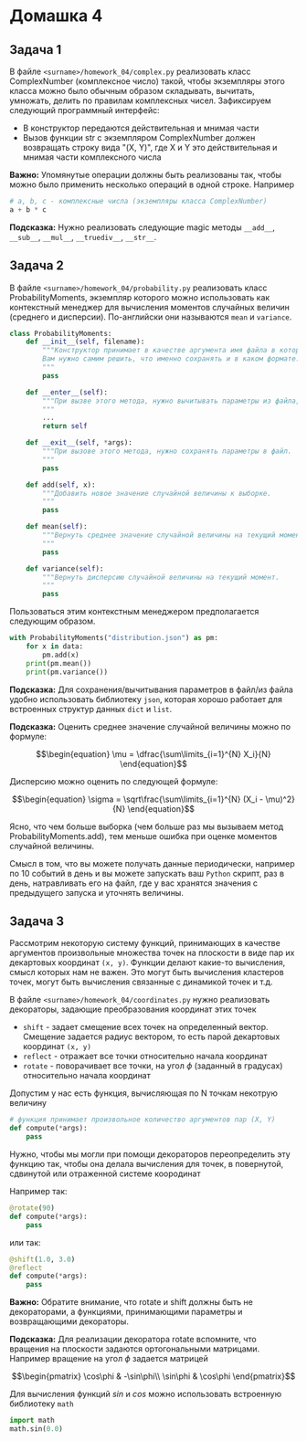 # Домашка 4

## Задача 1
В файле `<surname>/homework_04/complex.py` реализовать класс ComplexNumber (комплексное число) такой, чтобы экземпляры этого класса можно было обычным образом складывать, вычитать, умножать, делить по правилам комплексных чисел. Зафиксируем следующий программный интерфейс:
- В конструктор передаются действительная и мнимая части
- Вызов функции str с экземпляром ComplexNumber должен возвращать строку вида "(X, Y)", где X и Y это действительная и мнимая части комплексного числа

**Важно:** Упомянутые операции должны быть реализованы так, чтобы можно было применить несколько операций в одной строке. Например

```python
# a, b, c - комплексные числа (экземпляры класса ComplexNumber)
a + b * c
```

**Подсказка:** Нужно реализовать следующие magic методы `__add__`, `__sub__`, `__mul__`, `__truediv__`, `__str__`.

## Задача 2
В файле `<surname>/homework_04/probability.py` pеализовать класс ProbabilityMoments, экземпляр которого можно использовать как контекстный менеджер для вычисления моментов случайных величин (среднего и дисперсии). По-английски они называются `mean` и `variance`.

```python
class ProbabilityMoments:
    def __init__(self, filename):
        """Конструктор принимает в качестве аргумента имя файла в котором сохраняются некоторые параметры случайной величины.
        Вам нужно самим решить, что именно сохранять и в каком формате.
        """
        pass

    def __enter__(self):
        """При вызве этого метода, нужно вычитывать параметры из файла, заданного в конструкторе.
        """
        ...
        return self

    def __exit__(self, *args):
        """При вызове этого метода, нужно сохранять параметры в файл.
        """
        pass

    def add(self, x):
        """Добавить новое значение случайной величины к выборке.
        """
        pass

    def mean(self):
        """Вернуть среднее значение случайной величины на текущий момент.
        """
        pass

    def variance(self):
        """Вернуть дисперсию случайной величины на текущий момент.
        """
        pass
```

Пользоваться этим контекстным менеджером предполагается следующим образом.

```python
with ProbabilityMoments("distribution.json") as pm:
    for x in data:
        pm.add(x)
    print(pm.mean())
    print(pm.variance())
```

**Подсказка:** Для сохранения/вычитывания параметров в файл/из файла удобно использовать библиотеку `json`, которая хорошо работает для встроенных структур данных `dict` и `list`.

**Подсказка:** Оценить среднее значение случайной величины можно по формуле:
```math
\begin{equation}
\mu = \dfrac{\sum\limits_{i=1}^{N} X_i}{N}
\end{equation}
```
Дисперсию можно оценить по следующей формуле:
```math
\begin{equation}
\sigma = \sqrt\frac{\sum\limits_{i=1}^{N} (X_i - \mu)^2}{N}
\end{equation}
```

Ясно, что чем больше выборка (чем больше раз мы вызываем метод ProbabilityMoments.add), тем меньше ошибка при оценке моментов случайной величины.

Смысл в том, что вы можете получать данные периодически, например по 10 событий в день и вы можете запускать ваш `Python` скрипт, раз в день, натравливать его на файл, где у вас хранятся значения с предыдущего запуска и уточнять величины.

## Задача 3

Рассмотрим некоторую систему функций, принимающих в качестве аргументов произвольные множества точек на плоскости в виде пар их декартовых координат `(x, y)`. Функции делают какие-то вычисления, смысл которых нам не важен. Это могут быть вычисления кластеров точек, могут быть вычисления связанные с динамикой точек и т.д.

В файле `<surname>/homework_04/coordinates.py` нужно реализовать декораторы, задающие преобразования координат этих точек
  - `shift` - задает смещение всех точек на определенный вектор. Смещение задается радиус вектором, то есть парой декартовых координат `(x, y)`
  - `reflect` - отражает все точки относительно начала координат
  - `rotate` - поворачивает все точки, на угол $\phi$ (заданный в градусах) относительно начала координат

Допустим у нас есть функция, вычисляющая по N точкам некотрую величину

```python
# функция принимает произвольное количество аргументов пар (X, Y)
def compute(*args):
    pass
```

Нужно, чтобы мы могли при помощи декораторов переопределить эту функцию так, чтобы она делала вычисления для точек, в повернутой, сдвинутой или отраженной системе коородинат

Например так:

```python
@rotate(90)
def compute(*args):
    pass
```

или так:

```python
@shift(1.0, 3.0)
@reflect
def compute(*args):
    pass
```

**Важно:** Обратите внимание, что rotate и shift должны быть не декораторами, а функциями, принимающими параметры и возвращающими декораторы.

**Подсказка:** Для реализации декоратора rotate вспомните, что вращения на плоскости задаются ортогональными матрицами. Например вращение на угол $\phi$ задается матрицей
```math
\begin{pmatrix}
\cos\phi & -\sin\phi\\
\sin\phi & \cos\phi
\end{pmatrix}
```
Для вычисления функций $sin$ и $cos$ можно использовать встроенную библиотеку `math`
```python
import math
math.sin(0.0)
```
